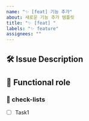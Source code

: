 ```yaml
---
name: "✨ [feat] 기능 추가"
about: 새로운 기능 추가 템플릿
title: "✨ [feat] "
labels: "✨ feature"
assignees: ""
---
```


## 🛠️ Issue Description

[//]: # "해당 이슈에 대한 설명을 작성해주세요."

## 💭 Functional role

[//]: # "기능이 가지는 역할과 영향을 설명해주세요."

### 📝 check-lists

[//]: # "업무 체크리스트를 작성해주세요."

- [ ] Task1
